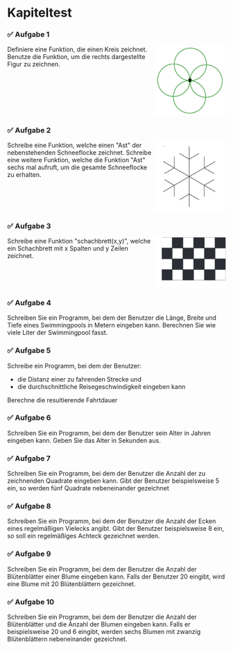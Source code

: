 # Kapiteltest


### ✅ Aufgabe 1
<img style="float: right; width:33%" src="./images/circles3.png">
Definiere eine Funktion, die einen Kreis zeichnet. Benutze
die Funktion, um die rechts dargestellte Figur zu zeichnen.
<div style="clear:both;"></div>


### ✅ Aufgabe 2
<img style="float: right; width:33%" src="./images/snowflake.png">
Schreibe eine Funktion, welche einen "Ast" der
nebenstehenden Schneeflocke zeichnet.
Schreibe eine weitere Funktion, welche die Funktion
"Ast" sechs mal aufruft, um die gesamte Schneeflocke
zu erhalten.
<div style="clear:both;"></div>

### ✅ Aufgabe 3

<img style="float: right; width:33%" src="./images/schachbrett.png">
Schreibe eine Funktion "schachbrett(x,y)", welche ein Schachbrett 
mit x Spalten und y Zeilen zeichnet.
<div style="clear:both;"></div>	

### ✅ Aufgabe 4	
Schreiben Sie ein Programm, bei dem der Benutzer die Länge,
Breite und Tiefe eines Swimmingpools in Metern
eingeben kann. Berechnen Sie wie viele Liter der Swimmingpool fasst.


### ✅ Aufgabe 5	
Schreibe ein Programm, bei dem der Benutzer:

+ die Distanz einer zu fahrenden Strecke und
+ die durchschnittliche Reisegeschwindigkeit eingeben kann

Berechne die resultierende Fahrtdauer

### ✅ Aufgabe 6	
Schreiben Sie ein Programm, bei dem der Benutzer sein Alter
in Jahren eingeben kann. Geben Sie das Alter in Sekunden aus.

### ✅ Aufgabe 7	
Schreiben Sie ein Programm, bei dem der Benutzer die Anzahl
der zu zeichnenden Quadrate eingeben kann.
Gibt der Benutzer beispielsweise 5 ein,
so werden fünf Quadrate nebeneinander gezeichnet

### ✅ Aufgabe 8
Schreiben Sie ein Programm, bei dem der Benutzer die Anzahl der
Ecken eines regelmäßigen Vielecks angibt. Gibt
der Benutzer beispielsweise 8 ein, so soll ein regelmäßiges Achteck gezeichnet werden.

### ✅ Aufgabe 9
Schreiben Sie ein Programm, bei dem der Benutzer die Anzahl der
Blütenblätter einer Blume eingeben kann. Falls
der Benutzer 20 eingibt, wird eine Blume mit 20 Blütenblättern gezeichnet.

### ✅ Aufgabe 10
Schreiben Sie ein Programm, bei dem der Benutzer die Anzahl
der Blütenblätter und die Anzahl der Blumen eingeben kann.
Falls er beispielsweise 20 und 6 eingibt, werden sechs Blumen mit zwanzig Blütenblättern
nebeneinander gezeichnet.
